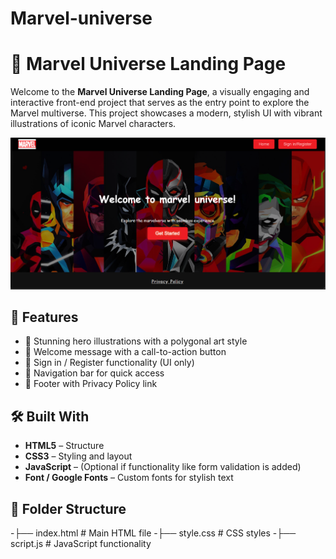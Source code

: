# Marvel-universe
# 🌌 Marvel Universe Landing Page

Welcome to the **Marvel Universe Landing Page**, a visually engaging and interactive front-end project that serves as the entry point to explore the Marvel multiverse. This project showcases a modern, stylish UI with vibrant illustrations of iconic Marvel characters.

![Marvel Landing Page Preview](Screenshot%202025-05-31%20230815.png)


## 🚀 Features

- 🎨 Stunning hero illustrations with a polygonal art style
- 📜 Welcome message with a call-to-action button
- 🔐 Sign in / Register functionality (UI only)
- 🧭 Navigation bar for quick access
- 📄 Footer with Privacy Policy link

## 🛠️ Built With

- **HTML5** – Structure
- **CSS3** – Styling and layout
- **JavaScript** – (Optional if functionality like form validation is added)
- **Font / Google Fonts** – Custom fonts for stylish text

## 📁 Folder Structure

-├── index.html # Main HTML file
-├── style.css # CSS styles
-├── script.js # JavaScript functionality 

